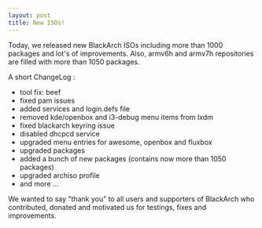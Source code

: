 ```yaml
---
layout: post
title: New ISOs!
---
```


Today, we released new BlackArch ISOs including more than 1000 packages and lot's of improvements. Also, armv6h and armv7h repositories are filled with more than 1050 packages.



A short ChangeLog :

* tool fix: beef
* fixed pam issues
* added services and login.defs file
* removed kde/openbox and i3-debug menu items from lxdm
* fixed blackarch keyring issue
* disabled dhcpcd service
* upgraded menu entries for awesome, openbox and fluxbox
* upgraded packages
* added a bunch of new packages (contains now more than 1050 packages)
* upgraded archiso profile
* and more ...


We wanted to say "thank you" to all users and supporters of BlackArch who contributed, donated and motivated us for testings, fixes and improvements.